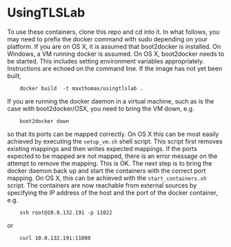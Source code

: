 # UsingTLSLab

To use these containers, clone this repo and cd into it. In what follows, you may need to prefix the docker command with sudo depending on your platform.
If you are on OS X, it is assumed that boot2docker is installed. On Windows, a VM running docker is assumed.
On OS X, boot2docker needs to be started. This includes setting environment variables appropriately. Instructions are echoed on the command line.
If the image has not yet been built,
```
    docker build  -t maxthomax/usingtlslab .
```
If you are running the docker daemon in a virtual machine, such as is the case with boot2docker/OSX, you need to bring the VM down, e.g.
```
    boot2docker down
```
so that its ports can be mapped correctly. On OS X this can be most easily achieved by executing the `setup_vm.sh` shell script. This script first removes existing mappings and then writes expected mappings. If the ports expected to be mapped are not mapped, there is an error message on the attempt to remove the mapping. This is OK.
The next step is to bring the docker daemon back up and start the containers with the correct port mapping. On OS X, this can be achieved with the `start_containers.sh` script.
The containers are now reachable from external sources by specifying the IP address of the host and the port of the docker container, e.g.
```
    ssh root@10.0.132.191 -p 11022
```
or
```
    curl 10.0.132.191:11080
```

